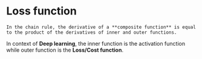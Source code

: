 # Loss function
```
In the chain rule, the derivative of a **composite function** is equal to the product of the derivatives of inner and outer functions.
```
In context of **Deep learning**, the inner function is the activation function while outer function is the **Loss/Cost function**.
